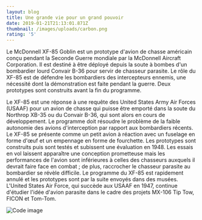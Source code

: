 ```yaml
---
layout: blog
title: Une grande vie pour un grand pouvoir
date: 2019-01-21T21:13:01.871Z
thumbnail: /images/uploads/carbon.png
rating: '5'
---
```

Le McDonnell XF-85 Goblin est un prototype d'avion de chasse américain conçu pendant la Seconde Guerre mondiale par la McDonnell Aircraft Corporation. Il est destiné à être déployé depuis la soute à bombes d'un bombardier lourd Convair B-36 pour servir de chasseur parasite. Le rôle du XF-85 est de défendre les bombardiers des intercepteurs ennemis, une nécessité dont la démonstration est faite pendant la guerre. Deux prototypes sont construits avant la fin du programme.

Le XF-85 est une réponse à une requête des United States Army Air Forces (USAAF) pour un avion de chasse qui puisse être emporté dans la soute du Northrop XB-35 ou du Convair B-36, qui sont alors en cours de développement. Le programme doit résoudre le problème de la faible autonomie des avions d'interception par rapport aux bombardiers récents. Le XF-85 se présente comme un petit avion à réaction avec un fuselage en forme d'œuf et un empennage en forme de fourchette. Les prototypes sont construits puis sont testés et subissent une évaluation en 1948. Les essais en vol laissent apparaître une conception prometteuse mais les performances de l'avion sont inférieures à celles des chasseurs auxquels il devrait faire face en combat ; de plus, raccrocher le chasseur parasite au bombardier se révèle difficile. Le programme du XF-85 est rapidement annulé et les prototypes sont par la suite envoyés dans des musées. L'United States Air Force, qui succède aux USAAF en 1947, continue d'étudier l'idée d'avion parasite dans le cadre des projets MX-106 Tip Tow, FICON et Tom-Tom.

![](/images/uploads/carbon.png "Code image")
